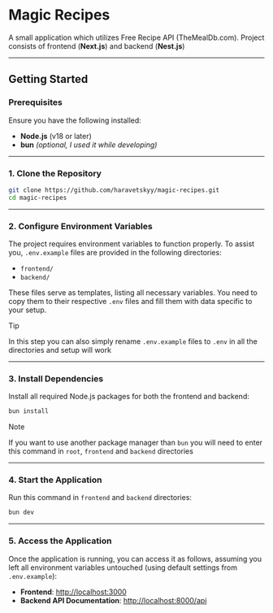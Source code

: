# Magic Recipes

A small application which utilizes Free Recipe API (TheMealDb.com). Project consists of frontend (**Next.js**) and backend (**Nest.js**)

---

## **Getting Started**

### **Prerequisites**

Ensure you have the following installed:

- **Node.js** (v18 or later)
- **bun** _(optional, I used it while developing)_

---

### **1. Clone the Repository**

```bash
git clone https://github.com/haravetskyy/magic-recipes.git
cd magic-recipes
```

---

### **2. Configure Environment Variables**

The project requires environment variables to function properly. To assist you, `.env.example` files are provided in the following directories:

- `frontend/`
- `backend/`

These files serve as templates, listing all necessary variables. You need to copy them to their respective `.env` files and fill them with data specific to your setup.

> [!TIP]
> In this step you can also simply rename `.env.example` files to `.env` in all the directories and setup will work

---

### **3. Install Dependencies**

Install all required Node.js packages for both the frontend and backend:

```bash
bun install
```

> [!NOTE]
> If you want to use another package manager than `bun` you will need to enter this command in `root`, `frontend` and `backend` directories

---

### **4. Start the Application**

Run this command in `frontend` and `backend` directories:

```bash
bun dev
```

---

### **5. Access the Application**

Once the application is running, you can access it as follows, assuming you left all environment variables untouched (using default settings from `.env.example`):

- **Frontend**: [http://localhost:3000](http://localhost:3000)
- **Backend API Documentation**: [http://localhost:8000/api](http://localhost:8000/api)
